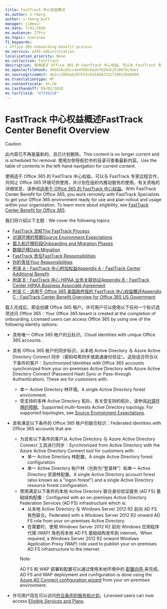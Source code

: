 ```yaml
---
title: FastTrack 中心权益概述
ms.author: v-rberg
author: v-rberg-msft
manager: jimmuir
ms.date: 7/01/2020
ms.audience: ITPro
ms.topic: overview
f1_keywords:
- office-365-onboarding-benefit-process
ms.service: o365-administration
localization_priority: None
ms.collection: FastTrack
description: 使用适于 Office 365 的 FastTrack 中心权益，可以与 FastTrack 专家远程合作，共同让 Office 365 环境可供使用，并计划在组织内推动服务的使用。有关资格的详细信息，请参阅适用于 Office 365 的 FastTrack 中心权益。
ms.openlocfilehash: 30d428cb5cc4e4fb8c9a267029a52618678c5ee1
ms.sourcegitcommit: de2cc20b4ab297633cb254d42532719022bb8d99
ms.translationtype: MT
ms.contentlocale: zh-CN
ms.lasthandoff: 09/02/2020
ms.locfileid: "47338218"
---
```

# <a name="fasttrack-center-benefit-overview"></a><span data-ttu-id="7c5b8-104">FastTrack 中心权益概述</span><span class="sxs-lookup"><span data-stu-id="7c5b8-104">FastTrack Center Benefit Overview</span></span>

> [!CAUTION]
> <span data-ttu-id="7c5b8-105">此内容已不再是最新的，且已计划删除。</span><span class="sxs-lookup"><span data-stu-id="7c5b8-105">This content is no longer current and is scheduled for removal.</span></span> <span data-ttu-id="7c5b8-106">使用左侧导航栏中的目录可查看最新内容。</span><span class="sxs-lookup"><span data-stu-id="7c5b8-106">Use the table of contents in the left-hand navigation for current content.</span></span>

<span data-ttu-id="7c5b8-p103">使用适于 Office 365 的 FastTrack 中心权益，可以与 FastTrack 专家远程合作，共同让 Office 365 环境可供使用，并计划在组织内推动服务的使用。有关资格的详细信息，请参阅[适用于 Office 365 的 FastTrack 中心权益](O365-fasttrack-benefit-for-office-365.md)。</span><span class="sxs-lookup"><span data-stu-id="7c5b8-p103">With FastTrack Center Benefit for Office 365, you work remotely with FastTrack Specialists to get your Office 365 environment ready for use and plan rollout and usage within your organization. To learn more about eligibility, see [FastTrack Center Benefit for Office 365](O365-fasttrack-benefit-for-office-365.md).</span></span>
  
<span data-ttu-id="7c5b8-109">我们将介绍以下主题：</span><span class="sxs-lookup"><span data-stu-id="7c5b8-109">We cover the following topics:</span></span>
- [<span data-ttu-id="7c5b8-110">FastTrack 流程</span><span class="sxs-lookup"><span data-stu-id="7c5b8-110">The FastTrack Process</span></span>](O365-fasttrack-process.md) 
- [<span data-ttu-id="7c5b8-111">对源环境的预期</span><span class="sxs-lookup"><span data-stu-id="7c5b8-111">Source Environment Expectations</span></span>](O365-source-environment-expectations.md)
- [<span data-ttu-id="7c5b8-112">载入和迁移阶段</span><span class="sxs-lookup"><span data-stu-id="7c5b8-112">Onboarding and Migration Phases</span></span>](O365-onboarding-and-migration.md)
- [<span data-ttu-id="7c5b8-113">数据迁移</span><span class="sxs-lookup"><span data-stu-id="7c5b8-113">Data Migration</span></span>](O365-data-migration.md)
- [<span data-ttu-id="7c5b8-114">FastTrack 责任</span><span class="sxs-lookup"><span data-stu-id="7c5b8-114">FastTrack Responsibilities</span></span>](O365-fasttrack-responsibilities.md)
- [<span data-ttu-id="7c5b8-115">你的责任</span><span class="sxs-lookup"><span data-stu-id="7c5b8-115">Your Responsibilities</span></span>](O365-your-responsibilities.md) 
- [<span data-ttu-id="7c5b8-116">附录 A - FastTrack 中心附加权益</span><span class="sxs-lookup"><span data-stu-id="7c5b8-116">Appendix A - FastTrack Center Additional Benefit</span></span>](O365-fasttrack-additional-benefits.md)
- [<span data-ttu-id="7c5b8-117">附录 B - FastTrack 中心 HIPAA 业务关联协议</span><span class="sxs-lookup"><span data-stu-id="7c5b8-117">Appendix B - FastTrack Center HIPAA Business Associate Agreement</span></span>](O365-hipaa-business-associate-agreement.md)
- [<span data-ttu-id="7c5b8-118">附录 C - 适用于 Office 365 美国政府版的 FastTrack 中心权益概述</span><span class="sxs-lookup"><span data-stu-id="7c5b8-118">Appendix C - FastTrack Center Benefit Overview for Office 365 US Government</span></span>](US-Gov-appendix-overview.md)
    
<span data-ttu-id="7c5b8-p104">载入完成后，即会创建 Office 365 租户。许可用户可以使用以下任何一个标识选项访问 Office 365：</span><span class="sxs-lookup"><span data-stu-id="7c5b8-p104">Your Office 365 tenant is created at the completion of onboarding. Licensed users can access Office 365 by using one of the following identity options:</span></span>
- <span data-ttu-id="7c5b8-121">具有唯一 Office 365 帐户的云标识。</span><span class="sxs-lookup"><span data-stu-id="7c5b8-121">Cloud identities with unique Office 365 accounts.</span></span>
- <span data-ttu-id="7c5b8-p105">具有 Office 365 帐户的同步标识，从本地 Active Directory 与 Azure Active Directory Connect 同步（密码哈希同步或直通身份验证）。这些适合符合以下条件的客户：</span><span class="sxs-lookup"><span data-stu-id="7c5b8-p105">Synchronized Identities with Office 365 accounts synchronized from your on-premises Active Directory with Azure Active Directory Connect (Password Hash Sync or Pass-through Authentication). These are for customers with:</span></span>
  - <span data-ttu-id="7c5b8-124">单一 Active Directory 林环境。</span><span class="sxs-lookup"><span data-stu-id="7c5b8-124">A single Active Directory forest environment.</span></span>
  - <span data-ttu-id="7c5b8-p106">受支持的多林 Active Directory 拓扑。有关受支持的拓扑，请参阅[对源环境的预期](O365-source-environment-expectations.md)。</span><span class="sxs-lookup"><span data-stu-id="7c5b8-p106">Supported multi-forests Active Directory topology. For supported topologies, see [Source Environment Expectations](O365-source-environment-expectations.md).</span></span>
- <span data-ttu-id="7c5b8-127">具有满足以下条件的 Office 365 帐户的联合标识：</span><span class="sxs-lookup"><span data-stu-id="7c5b8-127">Federated identities with Office 365 accounts that are:</span></span>
  - <span data-ttu-id="7c5b8-128">为具有以下条件的客户从 Active Directory 与 Azure Active Directory Connect 工具进行同步：</span><span class="sxs-lookup"><span data-stu-id="7c5b8-128">Synchronized from Active Directory with the Azure Active Directory Connect tool for customers with:</span></span>
      - <span data-ttu-id="7c5b8-129">单一 Active Directory 林配置。</span><span class="sxs-lookup"><span data-stu-id="7c5b8-129">A single Active Directory forest configuration.</span></span>
      - <span data-ttu-id="7c5b8-130">单一 Active Directory 帐户林（也称为“登录林”）和单一 Active Directory 资源林配置。</span><span class="sxs-lookup"><span data-stu-id="7c5b8-130">A single Active Directory account forest (also known as a "logon forest") and a single Active Directory resource forest configuration.</span></span>
  - <span data-ttu-id="7c5b8-131">使用满足以下条件的本地 Active Directory 联合身份验证服务 (AD FS) 基础结构配置：</span><span class="sxs-lookup"><span data-stu-id="7c5b8-131">Configured with an on-premises Active Directory Federation Services (AD FS) infrastructure which is:</span></span>
      - <span data-ttu-id="7c5b8-132">从本地 Active Directory 与 Windows Server 2012 R2 前向 AD FS 角色联合。</span><span class="sxs-lookup"><span data-stu-id="7c5b8-132">Federated with a Windows Server 2012 R2 onward AD FS role from your on-premises Active Directory.</span></span>
      - <span data-ttu-id="7c5b8-133">在需要时，使用 Windows Server 2012 R2 前向 Windows 应用程序代理 (WAP) 角色将本地 AD FS 基础结构发布到 internet。</span><span class="sxs-lookup"><span data-stu-id="7c5b8-133">When required, a Windows Server 2012 R2 onward Windows Application Proxy (WAP) role used to publish your on-premises AD FS infrastructure to the internet.</span></span>
    > [!NOTE]
    > <span data-ttu-id="7c5b8-134">AD FS 和 WAP 部署和配置可以通过使用本地环境中的 [ 配置向导 ](https://go.microsoft.com/fwlink/?linkid=844794)来完成。</span><span class="sxs-lookup"><span data-stu-id="7c5b8-134">AD FS and WAP deployment and configuration is done using the [Azure AD Connect configuration wizard](https://go.microsoft.com/fwlink/?linkid=844794) from your on-premises environment.</span></span> 
  
- <span data-ttu-id="7c5b8-135">许可用户现在可以访问[符合条件的服务和计划](M365-eligible-services-and-plans.md)。</span><span class="sxs-lookup"><span data-stu-id="7c5b8-135">Licensed users can now access [Eligible Services and Plans](M365-eligible-services-and-plans.md).</span></span>

